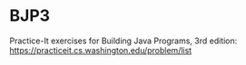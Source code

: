 # BJP3

Practice-It exercises for Building Java Programs, 3rd edition:
https://practiceit.cs.washington.edu/problem/list
